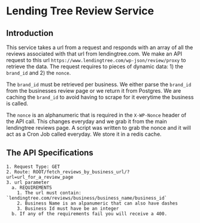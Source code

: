 # Lending Tree Review Service <br />

## Introduction <br />
This service takes a url from a request and responds with an array of all the reviews associated with that url from lendingtree.com. We make an API request to this url `https://www.lendingtree.com/wp-json/review/proxy` to retrieve the data. The request requires to pieces of dynamic data: 1) the `brand_id` and 2) the `nonce`. 

The `brand_id` must be retrieved per business. We either parse the `brand_id` from the businesses review page or we return it from Postgres. We are caching the `brand_id` to avoid having to scrape for it everytime the business is called.

The `nonce` is an alphanumeric that is required in the `X-WP-Nonce` header of the API call. This changes everyday and we grab it from the main lendingtree reviews page. A script was written to grab the nonce and it will act as a Cron Job called everyday. We store it in a redis cache.

## The API Specifications<br />
    1. Request Type: GET
    2. Route: ROOT/fetch_reviews_by_business_url/?url=url_for_a_review_page
    3. url parameter
      a. REQUIREMENTS
        1. The url must contain: `lendingtree.com/reviews/business/business_name/business_id`
        2. Business Name is an alpanumeric that can also have dashes
        3. Business Id must have be an integer
      b. If any of the requirements fail you will receive a 400.